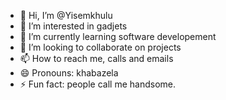 - 👋 Hi, I’m @Yisemkhulu
- 👀 I’m interested in gadjets 
- 🌱 I’m currently learning software developement
- 💞️ I’m looking to collaborate on projects
- 📫 How to reach me, calls and emails
- 😄 Pronouns: khabazela
- ⚡ Fun fact: people call me handsome.

<!---
Yisemkhulu/Yisemkhulu is a ✨ special ✨ repository because its `README.md` (this file) appears on your GitHub profile.
You can click the Preview link to take a look at your changes.
--->
